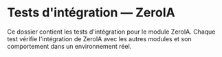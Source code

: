 # Tests d'intégration — ZeroIA

Ce dossier contient les tests d'intégration pour le module ZeroIA.
Chaque test vérifie l'intégration de ZeroIA avec les autres modules et son comportement dans un environnement réel.
